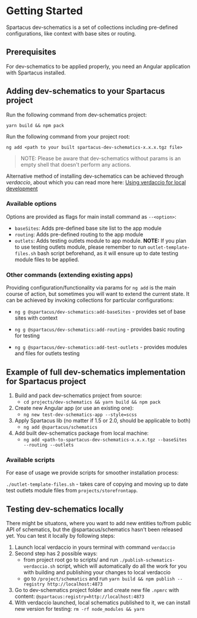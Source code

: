 # Getting Started

Spartacus dev-schematics is a set of collections including pre-defined configurations, like context with base sites or routing.

## Prerequisites

For dev-schematics to be applied properly, you need an Angular application with Spartacus installed.

## Adding dev-schematics to your Spartacus project

Run the following command from dev-schematics project:

`yarn build && npm pack`

Run the following command from your project root:

`ng add <path to your built spartacus-dev-schematics-x.x.x.tgz file>`

> NOTE: Please be aware that dev-schematics without params is an empty shell that doesn't perform any actions.

Alternative method of installing dev-schematics can be achieved through *verdaccio*, about which you can read more here: [Using verdaccio for local development](https://github.com/SAP/spartacus/tree/develop/projects/schematics#verdaccio-setup)

### Available options

Options are provided as flags for main install command as `--<option>`:

- `baseSites`: Adds pre-defined base site list to the app module
- `routing`: Adds pre-defined routing to the app module
- `outlets`: Adds testing outlets module to app module. **NOTE:** If you plan to use testing outlets module, please remember to run `outlet-template-files.sh` bash script beforehand, as it will ensure up to date testing module files to be applied. 

### Other commands (extending existing apps)

Providing configuration/functionality via params for `ng add` is the main course of action, but sometimes you will want to extend the current state. It can be achieved by invoking collections for particular configurations:

- `ng g @spartacus/dev-schematics:add-baseSites` - provides set of base sites with context 

- `ng g @spartacus/dev-schematics:add-routing` - provides basic routing for testing 

- `ng g @spartacus/dev-schematics:add-test-outlets` - provides modules and files for outlets testing


## Example of full dev-schematics implementation for Spartacus project

1. Build and pack dev-schematics project from source:
    - `cd projects/dev-schematics && yarn build && npm pack`
2. Create new Angular app (or use an existing one):
    - `ng new test-dev-schematics-app --style=scss`
3. Apply Spartacus lib (no matter if 1.5 or 2.0, should be applicable to both)
    - `ng add @spartacus/schematics`
4. Add built dev-schematics package from local machine:
    - `ng add <path-to-spartacus-dev-schematics-x.x.x.tgz --baseSites --routing --outlets`


### Available scripts

For ease of usage we provide scripts for smoother installation process:

`./outlet-template-files.sh` - takes care of copying and moving up to date test outlets module files from `projects/storefrontapp`.

## Testing dev-schematics locally

There might be situatons, where you want to add new entities to/from public API of schematics, but the @spartacus/schematics hasn't been released yet. You can test it locally by following steps:

1. Launch local verdaccio in yours terminal with command `verdaccio` 
2. Second step has 2 possible ways:
    - from project root go to scripts/ and run `./publish-schematics-verdaccio.sh` script, which will automatically do all the work for you with building and publishing your changes to local verdaccio
    - go to `/project/schematics` and run `yarn build && npm publish --registry http://localhost:4873`
3. Go to dev-schematics project folder and create new file `.npmrc` with content: `@spartacus:registry=http://localhost:4873`
4. With verdaccio launched, local schematics published to it, we can install new version for testing: `rm -rf node_modules && yarn`
    

